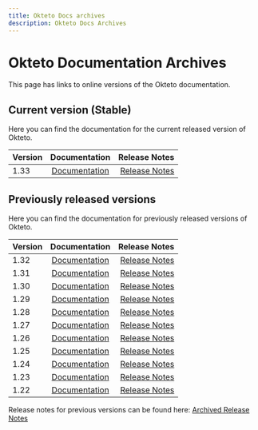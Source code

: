 ```yaml
---
title: Okteto Docs archives
description: Okteto Docs Archives
---
```


# Okteto Documentation Archives

This page has links to online versions of the Okteto documentation.

## Current version (Stable)

Here you can find the documentation for the current released version of Okteto.

| Version |   Documentation    |                    Release Notes |
| :------ | :----------------: | -------------------------------: |
| 1.33    | [Documentation](/) | [Release Notes](/release-notes/) |

## Previously released versions

Here you can find the documentation for previously released versions of Okteto.

| Version |     Documentation      |                                        Release Notes |
| :------ | :--------------------: | ---------------------------------------------------: |
| 1.32    | [Documentation](/1.32) |                [Release Notes](/1.32/release-notes/) |
| 1.31    | [Documentation](/1.31) |                [Release Notes](/1.31/release-notes/) |
| 1.30    | [Documentation](/1.30) |                [Release Notes](/1.30/release-notes/) |
| 1.29    | [Documentation](/1.29) |                [Release Notes](/1.29/release-notes/) |
| 1.28    | [Documentation](/1.28) |                [Release Notes](/1.28/release-notes/) |
| 1.27    | [Documentation](/1.27) |                [Release Notes](/1.27/release-notes/) |
| 1.26    | [Documentation](/1.26) |                [Release Notes](/1.26/release-notes/) |
| 1.25    | [Documentation](/1.25) |                [Release Notes](/1.25/release-notes/) |
| 1.24    | [Documentation](/1.24) |                [Release Notes](/1.24/release-notes/) |
| 1.23    | [Documentation](/1.23) |                [Release Notes](/1.23/release-notes/) |
| 1.22    | [Documentation](/1.22) |                [Release Notes](/1.22/release-notes/) |

Release notes for previous versions can be found here: [Archived Release Notes](/archived-release-notes/)
